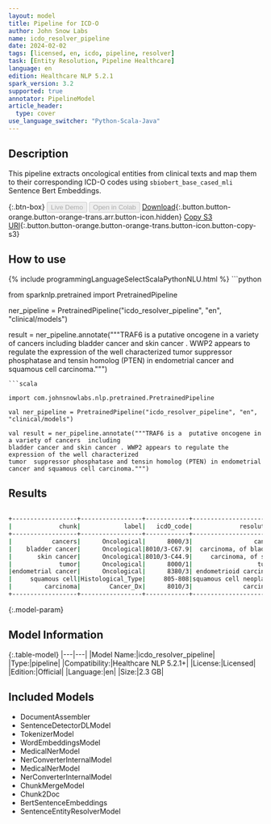 ```yaml
---
layout: model
title: Pipeline for ICD-O
author: John Snow Labs
name: icdo_resolver_pipeline
date: 2024-02-02
tags: [licensed, en, icdo, pipeline, resolver]
task: [Entity Resolution, Pipeline Healthcare]
language: en
edition: Healthcare NLP 5.2.1
spark_version: 3.2
supported: true
annotator: PipelineModel
article_header:
  type: cover
use_language_switcher: "Python-Scala-Java"
---
```


## Description

This pipeline extracts oncological entities from clinical texts and map them to their corresponding ICD-O codes using `sbiobert_base_cased_mli` Sentence Bert Embeddings.

{:.btn-box}
<button class="button button-orange" disabled>Live Demo</button>
<button class="button button-orange" disabled>Open in Colab</button>
[Download](https://s3.amazonaws.com/auxdata.johnsnowlabs.com/clinical/models/icdo_resolver_pipeline_en_5.2.1_3.2_1706884682556.zip){:.button.button-orange.button-orange-trans.arr.button-icon.hidden}
[Copy S3 URI](s3://auxdata.johnsnowlabs.com/clinical/models/icdo_resolver_pipeline_en_5.2.1_3.2_1706884682556.zip){:.button.button-orange.button-orange-trans.button-icon.button-copy-s3}

## How to use



<div class="tabs-box" markdown="1">
{% include programmingLanguageSelectScalaPythonNLU.html %}
```python

from sparknlp.pretrained import PretrainedPipeline

ner_pipeline = PretrainedPipeline("icdo_resolver_pipeline", "en", "clinical/models")

result = ner_pipeline.annotate("""TRAF6 is a  putative oncogene in a variety of cancers  including
bladder cancer and skin cancer . WWP2 appears to regulate the expression of the well characterized
tumor  suppressor phosphatase and tensin homolog (PTEN) in endometrial cancer and squamous cell carcinoma.""")

```
```scala

import com.johnsnowlabs.nlp.pretrained.PretrainedPipeline

val ner_pipeline = PretrainedPipeline("icdo_resolver_pipeline", "en", "clinical/models")

val result = ner_pipeline.annotate("""TRAF6 is a  putative oncogene in a variety of cancers  including
bladder cancer and skin cancer . WWP2 appears to regulate the expression of the well characterized
tumor  suppressor phosphatase and tensin homolog (PTEN) in endometrial cancer and squamous cell carcinoma.""")

```
</div>

## Results

```bash

+------------------+-----------------+------------+-----------------------+----------------------------------------------------------------------+----------------------------------------------------------------------+
|             chunk|            label|   icdO_code|             resolution|                                                             all_codes|                                                       all_resolutions|
+------------------+-----------------+------------+-----------------------+----------------------------------------------------------------------+----------------------------------------------------------------------+
|           cancers|      Oncological|      8000/3|                 cancer|8000/3:::8010/3:::8010/9:::800:::8420/3:::8140/3:::8010/3-C76.0:::8...|cancer:::carcinoma:::carcinomatosis:::neoplasms:::ceruminous carcin...|
|    bladder cancer|      Oncological|8010/3-C67.9|  carcinoma, of bladder|8010/3-C67.9:::8010/3-C67.5:::8230/3-C67.9:::8140/3-C67.9:::8441/3-...|carcinoma, of bladder:::carcinoma, of bladder neck:::solid carcinom...|
|       skin cancer|      Oncological|8010/3-C44.9|     carcinoma, of skin|8010/3-C44.9:::8010/9-C44.9:::8070/3-C44.9:::8140/3-C44.9:::8980/3-...|carcinoma, of skin:::carcinomatosis of skin:::squamous cell carcino...|
|             tumor|      Oncological|      8000/1|                  tumor|8000/1:::8040/1:::8001/1:::9365/3:::8000/6:::8103/0:::9364/3:::8940...|tumor:::tumorlet:::tumor cells:::askin tumor:::tumor, secondary:::p...|
|endometrial cancer|      Oncological|      8380/3| endometrioid carcinoma|8380/3:::8010/3-C54.1:::8380/3-C57.9:::8575/3-C54.1:::8560/3-C54.1:...|endometrioid carcinoma:::carcinoma, of endometrium:::endometrioid a...|
|     squamous cell|Histological_Type|     805-808|squamous cell neoplasms|805-808:::8070/3:::C08.1:::C32.2:::9084/0:::C09.1:::8075/3:::C44.0:...|squamous cell neoplasms:::squamous carcinoma:::sublingual gland:::s...|
|         carcinoma|        Cancer_Dx|      8010/3|              carcinoma|8010/3:::8010/9:::8420/3:::8480/3:::8240/3:::8550/3:::8140/3:::8010...|carcinoma:::carcinomatosis:::ceruminous carcinoma:::mucous carcinom...|
+------------------+-----------------+------------+-----------------------+----------------------------------------------------------------------+----------------------------------------------------------------------+


```

{:.model-param}
## Model Information

{:.table-model}
|---|---|
|Model Name:|icdo_resolver_pipeline|
|Type:|pipeline|
|Compatibility:|Healthcare NLP 5.2.1+|
|License:|Licensed|
|Edition:|Official|
|Language:|en|
|Size:|2.3 GB|

## Included Models

- DocumentAssembler
- SentenceDetectorDLModel
- TokenizerModel
- WordEmbeddingsModel
- MedicalNerModel
- NerConverterInternalModel
- MedicalNerModel
- NerConverterInternalModel
- ChunkMergeModel
- Chunk2Doc
- BertSentenceEmbeddings
- SentenceEntityResolverModel
